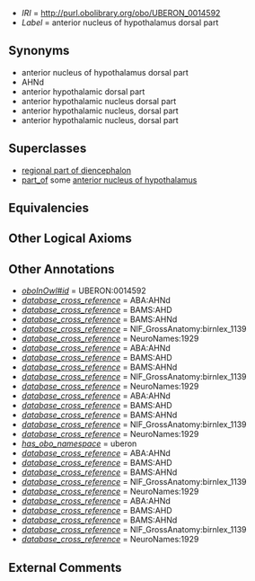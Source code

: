  * *IRI* = http://purl.obolibrary.org/obo/UBERON_0014592
 * *Label* = anterior nucleus of hypothalamus dorsal part

## Synonyms

 * anterior nucleus of hypothalamus dorsal part
 * AHNd
 * anterior hypothalamic dorsal part
 * anterior hypothalamic nucleus dorsal part
 * anterior hypothalamic nucleus, dorsal part
 * anterior hypothalamic nucleus, dorsal part

## Superclasses

 * [regional part of diencephalon](../../UBERON/84/UBERON_0002784.md)
 * [part_of](../../BFO/50/BFO_0000050.md) some [anterior nucleus of hypothalamus](../../UBERON/34/UBERON_0002634.md)

## Equivalencies


## Other Logical Axioms


## Other Annotations

 * *[oboInOwl#id](../../id/oboInOwl#id.md)* = UBERON:0014592
 * *[database_cross_reference](../../ef/oboInOwl#hasDbXref.md)* = ABA:AHNd
 * *[database_cross_reference](../../ef/oboInOwl#hasDbXref.md)* = BAMS:AHD
 * *[database_cross_reference](../../ef/oboInOwl#hasDbXref.md)* = BAMS:AHNd
 * *[database_cross_reference](../../ef/oboInOwl#hasDbXref.md)* = NIF_GrossAnatomy:birnlex_1139
 * *[database_cross_reference](../../ef/oboInOwl#hasDbXref.md)* = NeuroNames:1929
 * *[database_cross_reference](../../ef/oboInOwl#hasDbXref.md)* = ABA:AHNd
 * *[database_cross_reference](../../ef/oboInOwl#hasDbXref.md)* = BAMS:AHD
 * *[database_cross_reference](../../ef/oboInOwl#hasDbXref.md)* = BAMS:AHNd
 * *[database_cross_reference](../../ef/oboInOwl#hasDbXref.md)* = NIF_GrossAnatomy:birnlex_1139
 * *[database_cross_reference](../../ef/oboInOwl#hasDbXref.md)* = NeuroNames:1929
 * *[database_cross_reference](../../ef/oboInOwl#hasDbXref.md)* = ABA:AHNd
 * *[database_cross_reference](../../ef/oboInOwl#hasDbXref.md)* = BAMS:AHD
 * *[database_cross_reference](../../ef/oboInOwl#hasDbXref.md)* = BAMS:AHNd
 * *[database_cross_reference](../../ef/oboInOwl#hasDbXref.md)* = NIF_GrossAnatomy:birnlex_1139
 * *[database_cross_reference](../../ef/oboInOwl#hasDbXref.md)* = NeuroNames:1929
 * *[has_obo_namespace](../../ce/oboInOwl#hasOBONamespace.md)* = uberon
 * *[database_cross_reference](../../ef/oboInOwl#hasDbXref.md)* = ABA:AHNd
 * *[database_cross_reference](../../ef/oboInOwl#hasDbXref.md)* = BAMS:AHD
 * *[database_cross_reference](../../ef/oboInOwl#hasDbXref.md)* = BAMS:AHNd
 * *[database_cross_reference](../../ef/oboInOwl#hasDbXref.md)* = NIF_GrossAnatomy:birnlex_1139
 * *[database_cross_reference](../../ef/oboInOwl#hasDbXref.md)* = NeuroNames:1929
 * *[database_cross_reference](../../ef/oboInOwl#hasDbXref.md)* = ABA:AHNd
 * *[database_cross_reference](../../ef/oboInOwl#hasDbXref.md)* = BAMS:AHD
 * *[database_cross_reference](../../ef/oboInOwl#hasDbXref.md)* = BAMS:AHNd
 * *[database_cross_reference](../../ef/oboInOwl#hasDbXref.md)* = NIF_GrossAnatomy:birnlex_1139
 * *[database_cross_reference](../../ef/oboInOwl#hasDbXref.md)* = NeuroNames:1929

## External Comments

